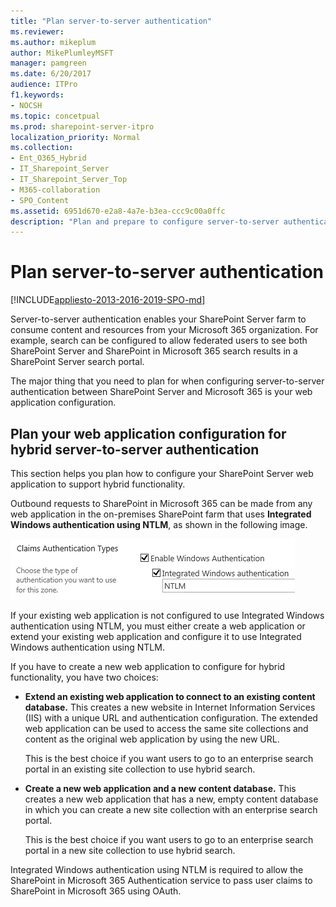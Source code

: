 ```yaml
---
title: "Plan server-to-server authentication"
ms.reviewer: 
ms.author: mikeplum
author: MikePlumleyMSFT
manager: pamgreen
ms.date: 6/20/2017
audience: ITPro
f1.keywords:
- NOCSH
ms.topic: concetpual
ms.prod: sharepoint-server-itpro
localization_priority: Normal
ms.collection:
- Ent_O365_Hybrid
- IT_Sharepoint_Server
- IT_Sharepoint_Server_Top
- M365-collaboration
- SPO_Content
ms.assetid: 6951d670-e2a8-4a7e-b3ea-ccc9c00a0ffc
description: "Plan and prepare to configure server-to-server authentication from SharePoint Server to Microsoft 365 for SharePoint hybrid."
---
```


# Plan server-to-server authentication

[!INCLUDE[appliesto-2013-2016-2019-SPO-md](../includes/appliesto-2013-2016-2019-SPO-md.md)]
  
Server-to-server authentication enables your SharePoint Server farm to consume content and resources from your Microsoft 365 organization. For example, search can be configured to allow federated users to see both SharePoint Server and SharePoint in Microsoft 365 search results in a SharePoint Server search portal.
  
The major thing that you need to plan for when configuring server-to-server authentication between SharePoint Server and Microsoft 365 is your web application configuration.
  
## Plan your web application configuration for hybrid server-to-server authentication

This section helps you plan how to configure your SharePoint Server web application to support hybrid functionality.
  
Outbound requests to SharePoint in Microsoft 365 can be made from any web application in the on-premises SharePoint farm that uses **Integrated Windows authentication using NTLM**, as shown in the following image.
  
![Claim authentication types for SharePoint hybrid](../media/ClaimAuthenticationTypes.gif)
  
If your existing web application is not configured to use Integrated Windows authentication using NTLM, you must either create a web application or extend your existing web application and configure it to use Integrated Windows authentication using NTLM.
  
If you have to create a new web application to configure for hybrid functionality, you have two choices:
  
- **Extend an existing web application to connect to an existing content database.** This creates a new website in Internet Information Services (IIS) with a unique URL and authentication configuration. The extended web application can be used to access the same site collections and content as the original web application by using the new URL. 
    
    This is the best choice if you want users to go to an enterprise search portal in an existing site collection to use hybrid search.
    
- **Create a new web application and a new content database.** This creates a new web application that has a new, empty content database in which you can create a new site collection with an enterprise search portal. 
    
    This is the best choice if you want users to go to an enterprise search portal in a new site collection to use hybrid search.
    
Integrated Windows authentication using NTLM is required to allow the SharePoint in Microsoft 365 Authentication service to pass user claims to SharePoint in Microsoft 365 using OAuth.
  

